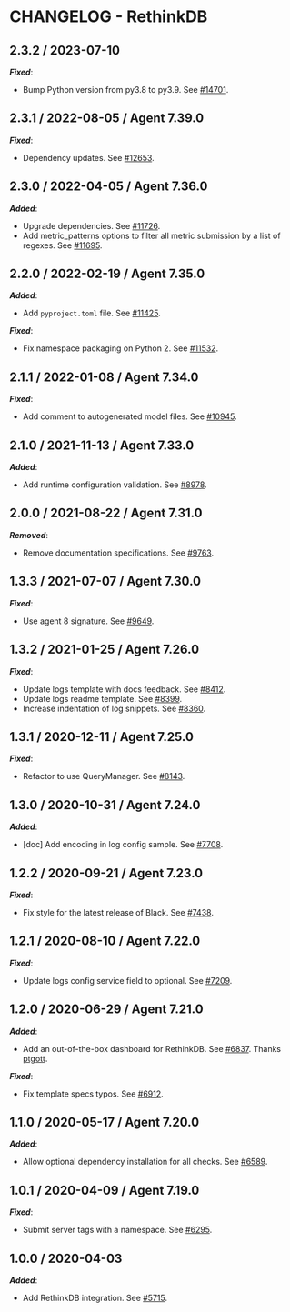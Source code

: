 # CHANGELOG - RethinkDB

## 2.3.2 / 2023-07-10

***Fixed***:

* Bump Python version from py3.8 to py3.9. See [#14701](https://github.com/DataDog/integrations-core/pull/14701).

## 2.3.1 / 2022-08-05 / Agent 7.39.0

***Fixed***: 

* Dependency updates. See [#12653](https://github.com/DataDog/integrations-core/pull/12653).


## 2.3.0 / 2022-04-05 / Agent 7.36.0

***Added***: 

* Upgrade dependencies. See [#11726](https://github.com/DataDog/integrations-core/pull/11726).
* Add metric_patterns options to filter all metric submission by a list of regexes. See [#11695](https://github.com/DataDog/integrations-core/pull/11695).


## 2.2.0 / 2022-02-19 / Agent 7.35.0

***Added***: 

* Add `pyproject.toml` file. See [#11425](https://github.com/DataDog/integrations-core/pull/11425).

***Fixed***: 

* Fix namespace packaging on Python 2. See [#11532](https://github.com/DataDog/integrations-core/pull/11532).


## 2.1.1 / 2022-01-08 / Agent 7.34.0

***Fixed***: 

* Add comment to autogenerated model files. See [#10945](https://github.com/DataDog/integrations-core/pull/10945).


## 2.1.0 / 2021-11-13 / Agent 7.33.0

***Added***: 

* Add runtime configuration validation. See [#8978](https://github.com/DataDog/integrations-core/pull/8978).


## 2.0.0 / 2021-08-22 / Agent 7.31.0

***Removed***: 

* Remove documentation specifications. See [#9763](https://github.com/DataDog/integrations-core/pull/9763).


## 1.3.3 / 2021-07-07 / Agent 7.30.0

***Fixed***: 

* Use agent 8 signature. See [#9649](https://github.com/DataDog/integrations-core/pull/9649).


## 1.3.2 / 2021-01-25 / Agent 7.26.0

***Fixed***: 

* Update logs template with docs feedback. See [#8412](https://github.com/DataDog/integrations-core/pull/8412).
* Update logs readme template. See [#8399](https://github.com/DataDog/integrations-core/pull/8399).
* Increase indentation of log snippets. See [#8360](https://github.com/DataDog/integrations-core/pull/8360).


## 1.3.1 / 2020-12-11 / Agent 7.25.0

***Fixed***: 

* Refactor to use QueryManager. See [#8143](https://github.com/DataDog/integrations-core/pull/8143).


## 1.3.0 / 2020-10-31 / Agent 7.24.0

***Added***: 

* [doc] Add encoding in log config sample. See [#7708](https://github.com/DataDog/integrations-core/pull/7708).


## 1.2.2 / 2020-09-21 / Agent 7.23.0

***Fixed***: 

* Fix style for the latest release of Black. See [#7438](https://github.com/DataDog/integrations-core/pull/7438).


## 1.2.1 / 2020-08-10 / Agent 7.22.0

***Fixed***: 

* Update logs config service field to optional. See [#7209](https://github.com/DataDog/integrations-core/pull/7209).


## 1.2.0 / 2020-06-29 / Agent 7.21.0

***Added***: 

* Add an out-of-the-box dashboard for RethinkDB. See [#6837](https://github.com/DataDog/integrations-core/pull/6837). Thanks [ptgott](https://github.com/ptgott).

***Fixed***: 

* Fix template specs typos. See [#6912](https://github.com/DataDog/integrations-core/pull/6912).


## 1.1.0 / 2020-05-17 / Agent 7.20.0

***Added***: 

* Allow optional dependency installation for all checks. See [#6589](https://github.com/DataDog/integrations-core/pull/6589).


## 1.0.1 / 2020-04-09 / Agent 7.19.0

***Fixed***: 

* Submit server tags with a namespace. See [#6295](https://github.com/DataDog/integrations-core/pull/6295).


## 1.0.0 / 2020-04-03

***Added***: 

* Add RethinkDB integration. See [#5715](https://github.com/DataDog/integrations-core/pull/5715).


